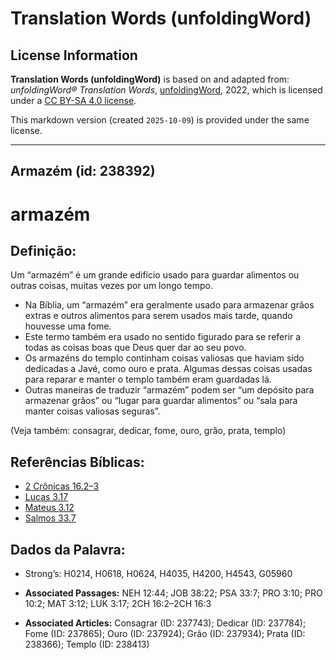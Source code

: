 # Translation Words (unfoldingWord)

## License Information

**Translation Words (unfoldingWord)** is based on and adapted from: _unfoldingWord® Translation Words_, [unfoldingWord](https://unfoldingword.org/utw), 2022, which is licensed under a [CC BY-SA 4.0 license](https://creativecommons.org/licenses/by-sa/4.0/legalcode.en).

This markdown version (created `2025-10-09`) is provided under the same license.



--------------------------------

## Armazém (id: 238392)

armazém
=======

Definição:
----------

Um “armazém” é um grande edifício usado para guardar alimentos ou outras coisas, muitas vezes por um longo tempo.

* Na Bíblia, um “armazém” era geralmente usado para armazenar grãos extras e outros alimentos para serem usados mais tarde, quando houvesse uma fome.
* Este termo também era usado no sentido figurado para se referir a todas as coisas boas que Deus quer dar ao seu povo.
* Os armazéns do templo continham coisas valiosas que haviam sido dedicadas a Javé, como ouro e prata. Algumas dessas coisas usadas para reparar e manter o templo também eram guardadas lá.
* Outras maneiras de traduzir “armazém” podem ser “um depósito para armazenar grãos” ou “lugar para guardar alimentos” ou “sala para manter coisas valiosas seguras”.

(Veja também: consagrar, dedicar, fome, ouro, grão, prata, templo)

Referências Bíblicas:
---------------------

* [2 Crônicas 16\.2–3](https://ref.ly/2Chr16:2-2Chr16:3)
* [Lucas 3\.17](https://ref.ly/Luke3:17)
* [Mateus 3\.12](https://ref.ly/Matt3:12)
* [Salmos 33\.7](https://ref.ly/Ps33:7)

Dados da Palavra:
-----------------

* Strong’s: H0214, H0618, H0624, H4035, H4200, H4543, G05960

* **Associated Passages:** NEH 12:44; JOB 38:22; PSA 33:7; PRO 3:10; PRO 10:2; MAT 3:12; LUK 3:17; 2CH 16:2–2CH 16:3
* **Associated Articles:** Consagrar (ID: 237743); Dedicar (ID: 237784); Fome (ID: 237865); Ouro (ID: 237924); Grão (ID: 237934); Prata (ID: 238366); Templo (ID: 238413)


